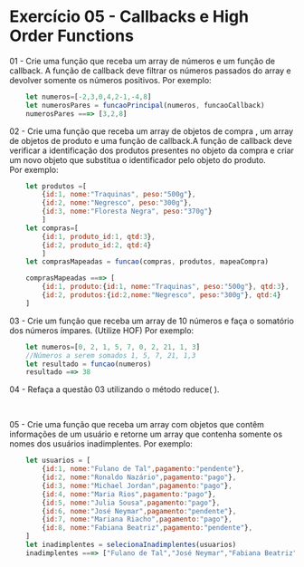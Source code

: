 # Exercício 05 - Callbacks e High Order Functions

01 - Crie uma função que receba um array de números e um função de callback. A função de callback deve filtrar os números passados do array e devolver somente os números positivos.
Por exemplo:
```javascript
    let numeros=[-2,3,0,4,2-1,-4,8]
    let numerosPares = funcaoPrincipal(numeros, funcaoCallback)
    numerosPares ===> [3,2,8]
```
02 - Crie uma função que receba um array de objetos de compra , um array de objetos de produto e uma função de callback.A função de callback deve verificar a identificação dos produtos presentes no objeto da compra e criar um novo objeto que substitua o identificador pelo objeto do produto.
<br/>
Por exemplo:
```javascript
    let produtos =[
        {id:1, nome:"Traquinas", peso:"500g"},
        {id:2, nome:"Negresco", peso:"300g"},
        {id:3, nome:"Floresta Negra", peso:"370g"}
        ]
    let compras=[
        {id:1, produto_id:1, qtd:3},
        {id:2, produto_id:2, qtd:4}
        ]
    let comprasMapeadas = funcao(compras, produtos, mapeaCompra)

    comprasMapeadas ===> [
        {id:1, produto:{id:1, nome:"Traquinas", peso:"500g"}, qtd:3},
        {id:2, produtos:{id:2,nome:"Negresco", peso:"300g"}, qtd:4}
    ]
```


03 - Crie um função que receba um array de 10 números e faça o somatório dos números ímpares. (Utilize HOF)
Por exemplo:
```javascript
    let numeros=[0, 2, 1, 5, 7, 0, 2, 21, 1, 3]
    //Números a serem somados 1, 5, 7, 21, 1,3 
    let resultado = funcao(numeros)
    resultado ==> 38
```
04 - Refaça a questão 03 utilizando o método reduce( ).


<br/>


05 - Crie uma função que receba um array com objetos que contêm informações de um usuário e retorne um array que contenha somente os nomes dos usuários inadimplentes.
Por exemplo:
```javascript
    let usuarios = [
        {id:1, nome:"Fulano de Tal",pagamento:"pendente"},
        {id:2, nome:"Ronaldo Nazário",pagamento:"pago"},
        {id:3, nome:"Michael Jordan",pagamento:"pago"},
        {id:4, nome:"Maria Rios",pagamento:"pago"},
        {id:5, nome:"Julia Sousa",pagamento:"pago"},
        {id:6, nome:"José Neymar",pagamento:"pendente"},
        {id:7, nome:"Mariana Riacho",pagamento:"pago"},
        {id:8, nome:"Fabiana Beatriz",pagamento:"pendente"},
    ]
    let inadimplentes = selecionaInadimplentes(usuarios)
    inadimplentes ===> ["Fulano de Tal","José Neymar","Fabiana Beatriz"]
```  